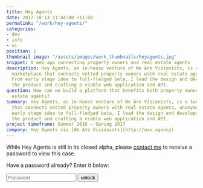 ```yaml
---
title: Hey Agents
date: 2017-10-13 11:44:00 +11:00
permalink: "/work/hey-agents/"
categories:
- dev
- info
- ui
position: 1
thumbnail image: "/assets/images/work_thumbnails/heyagents.jpg"
snippet: A web app connecting property owners and real estate agents
description: Hey Agents, an in-house venture of We Are Visionists, is a two-sided
  marketplace that connects vetted property owners with real estate agents, anonymously.
  From early stage idea to full-fledged beta, I lead the design and development, managing
  the product and crafting a viable web application and API.
question: How can we build a platform that benefits both property owners and real
  estate agents?
summary: Hey Agents, an in-house venture of We Are Visionists, is a two-sided marketplace
  that connects vetted property owners with real estate agents, anonymously. From
  early stage idea to full-fledged beta, I lead the design and development, managing
  the product and crafting a viable web application and API.
project timeframe: Summer 2016 – Spring 2017
company: Hey Agents via [We Are Visionists](http://wav.agency)
---
```

<div class="hide-password-success">
While Hey Agents is still in its closed alpha, please <a href="mailto:hello@amandagracewall.com">contact me</a> to receive a password to view this case.

Have a password already? Enter it below:

<form id="password" class="d-flex align-items-center mt-4">
  <input class="mr-2" style="max-width: 60%" type="text" placeholder="Password" name="password" required>
  <input type="hidden" name="case" value="heyagents">
  <input type="submit" class="btn btn-outline-primary inline-block" value="unlock">
</form>
<div id="messages" class="mt-3"></div>
</div>
<div id="content">
</div>
